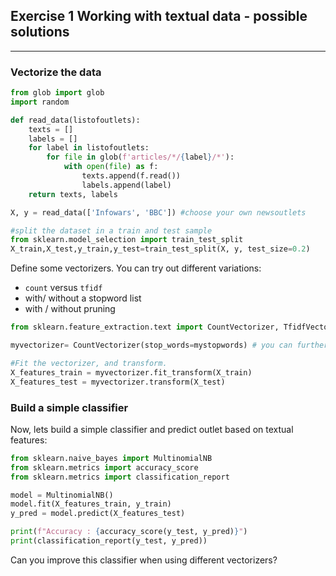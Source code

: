 ## Exercise 1 Working with textual data - possible solutions

----------

### Vectorize the data

```python
from glob import glob
import random

def read_data(listofoutlets):
    texts = []
    labels = []
    for label in listofoutlets:
        for file in glob(f'articles/*/{label}/*'):
            with open(file) as f:
                texts.append(f.read())
                labels.append(label)
    return texts, labels

X, y = read_data(['Infowars', 'BBC']) #choose your own newsoutlets

```


```python
#split the dataset in a train and test sample
from sklearn.model_selection import train_test_split
X_train,X_test,y_train,y_test=train_test_split(X, y, test_size=0.2)    
```

Define some vectorizers.
You can try out different variations:
- `count` versus `tfidf`
- with/ without a stopword list
- with / without pruning


```python
from sklearn.feature_extraction.text import CountVectorizer, TfidfVectorizer

myvectorizer= CountVectorizer(stop_words=mystopwords) # you can further modify this yourself.

#Fit the vectorizer, and transform.
X_features_train = myvectorizer.fit_transform(X_train)
X_features_test = myvectorizer.transform(X_test)

```
### Build a simple classifier

Now, lets build a simple classifier and predict outlet based on textual features:

```python
from sklearn.naive_bayes import MultinomialNB
from sklearn.metrics import accuracy_score
from sklearn.metrics import classification_report

model = MultinomialNB()
model.fit(X_features_train, y_train)
y_pred = model.predict(X_features_test)

print(f"Accuracy : {accuracy_score(y_test, y_pred)}")
print(classification_report(y_test, y_pred))

```

Can you improve this classifier when using different vectorizers?
